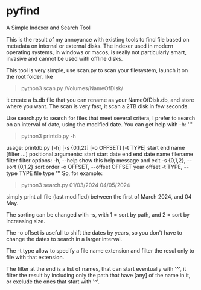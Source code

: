 # pyfind
A Simple Indexer and Search Tool

This is the result of my annoyance with existing tools to find file based on metadata on internal or external disks.
The indexer used in modern operating systems, in windows or macos, is really not particularly smart, invasive and
cannot be used with offline disks.

This tool is very simple, use scan.py to scan your filesystem, launch it on the root folder, like

> python3 scan.py /Volumes/NameOfDisk/

it create a fs.db file that you can rename as your NameOfDisk.db, and store where you want. The scan is very fast, it scan a 2TB disk in few seconds.

Use search.py to search for files that meet several critera, I prefer to search on an interval of date, using the modified date. 
You can get help with -h:
'''
> python3 printdb.py -h

usage: printdb.py [-h] [-s {0,1,2}] [-o OFFSET] [-t TYPE]
                  start end name [filter ...]
positional arguments:
  start                 start date
  end                   end date
  name                  filename
  filter                filter
options:
  -h, --help            show this help message and exit
  -s {0,1,2}, --sort {0,1,2}
                        sort order
  -o OFFSET, --offset OFFSET
                        year offset
  -t TYPE, --type TYPE  file type
'''
So, for example:

> python3 search.py 01/03/2024 04/05/2024

simply print all file (last modified) between the first of March 2024, and 04 May. 

The sorting can be changed with -s, with 1 = sort by path, and 2 = sort by increasing size.

The -o <k> offset is usefull to shift the dates by <k> years, so you don't have to change the dates to search in a larger interval.

The -t type allow to specify a file name extension and filter the resul only to file with that extension. 

The filter at the end is a list of names, that can start eventually with '^', it filter the result by including only the path that have [any] of the name in it, or exclude the ones that start with '^'.

